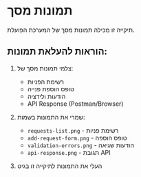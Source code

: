 # תמונות מסך

תיקייה זו מכילה תמונות מסך של המערכת הפועלת.

## הוראות להעלאת תמונות:

1. צלמי תמונות מסך של:
   - רשימת הפניות
   - טופס הוספת פנייה
   - הודעות ולידציה
   - API Response (Postman/Browser)

2. שמרי את התמונות בשמות:
   - `requests-list.png` - רשימת פניות
   - `add-request-form.png` - טופס הוספה
   - `validation-errors.png` - הודעות שגיאה
   - `api-response.png` - תגובת API

3. העלי את התמונות לתיקייה זו בגיט
